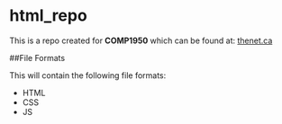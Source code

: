 # html_repo

This is a repo created for **COMP1950** which can be found at: [thenet.ca](http://thenet.ca)

##File Formats

This will contain the following file formats:

* HTML
* CSS
* JS
